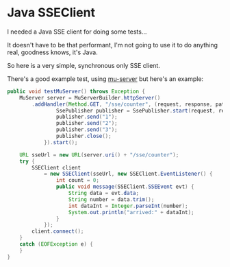 # Java SSEClient

I needed a Java SSE client for doing some tests... 

It doesn't have to be that performant, I'm not going to use it to do
anything real, goodness knows, it's Java.

So here is a very simple, synchronous only SSE client.

There's a good example test, using [mu-server](http://muserver.io/sse)
but here's an example:

```java
public void testMuServer() throws Exception {
    MuServer server = MuServerBuilder.httpServer()
        .addHandler(Method.GET, "/sse/counter", (request, response, pathParams) -> {
                SsePublisher publisher = SsePublisher.start(request, response);
                publisher.send("1");
                publisher.send("2");
                publisher.send("3");
                publisher.close();
            }).start();

    URL sseUrl = new URL(server.uri() + "/sse/counter");
    try {
        SSEClient client
            = new SSEClient(sseUrl, new SSEClient.EventListener() {
                int count = 0;
                public void message(SSEClient.SSEEvent evt) {
                    String data = evt.data;
                    String number = data.trim();
                    int dataInt = Integer.parseInt(number);
                    System.out.println("arrived:" + dataInt);
                }
            });
        client.connect();
    }
    catch (EOFException e) {
    }
}
```

